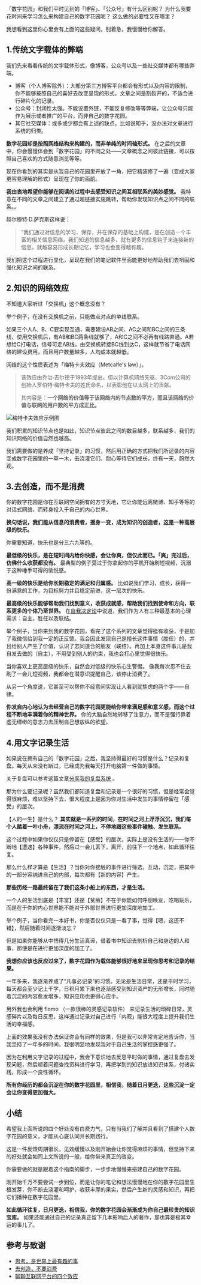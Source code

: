 「数字花园」和我们平时见到的「博客」、「公众号」有什么区别呢？
为什么我要花时间来学习怎么来构建自己的数字花园呢？
这么做的必要性又在哪里？ 

我想看到这里你心里会有上面的这些疑问，别着急，我慢慢给你解答。 

## 1.传统文字载体的弊端 
我们先来看看传统的文字载体形式，像博客，公众号以及一些社交媒体都有哪些弊端。 

- 博客（个人博客除外）：大部分第三方博客平台都会有形式以及内容的限制，你不能够按照自己的喜好去改变呈现的形式，文章之间是割裂开的，不适合进行碎片化的记录。 
- 公众号：封闭性太强。不能设置外链，不能反复修改等等弊端，让公众号只能作为展示或者推广的平台，而非自己的数字花园。
- 其它社交媒体：或多或少都会有上述的缺点。比如说知乎，没办法对文章进行系统的归类。 

**数字花园却是按照网络结构来构建的，而非单纯的时间轴形式。** 在之后的文章中，你会慢慢体会到「数字花园」的不同之处——文章概念之间彼此链接，可以按照自己喜欢的方式随意浏览等等。   

现在你看到的其实是从我自己的花园里开放了一角，把它精装修了一遍（变成大家更容易理解的形式）呈现在了你的面前。 

**我由衷地希望你能够在阅读的过程中去感受知识之间互相联系的美妙感觉。**   我特意在不同的文章之间建立了通过超链接实施跳转，帮助你发现知识点之间不同的联系。。 

赫尔穆特·D.萨克斯这样说：

> “我们通过对信息的学习，保存，并在保存的基础上构建，是在创造一个丰富的相关信息网络。我们知道的信息越多，就有更多的信息钩子来连接新的信息，就越容易形成长期记忆，学习也会变得越有趣。

我们把这个过程进行显化，呈现在我们的笔记软件里面能更好地帮助我们去巩固和强化知识之间的联系。 

## 2.知识的网络效应 

不知道大家听过「交换机」这个概念没有？

举个例子，在没有交换机之前，只能做点对点的单线联系。

如果三个人A、B、C要实现互通，需要建设AB之间、AC之间和BC之间的三条线，使用交换机后，有AB和BC两条线就够了，A和C之间不必再有线路直通。A若想给C打电话，信号可走AB线，由交换机转接BC线到达C，这样就节省了电话网络的建设费用，而且用户数量越多，人均成本就越低。

网络的这个性质表述为「梅特卡夫效应（Metcalfe's law）」。

>该效应由乔治·吉尔德于1993年提出，但以计算机网络先驱、3Com公司的创始人罗伯特·梅特卡夫的姓氏命名，以表彰他在以太网上的贡献。
>
>其内容是：**一个网络的价值等于该网络内的节点数的平方，而且该网络的价值与联网的用户数的平方成正比。**

![梅特卡夫效应示例图](https://image-upload-1307521651.cos.ap-nanjing.myqcloud.com/picture_upload/%E6%A2%85%E7%89%B9%E5%8D%A1%E5%A4%AB%E6%95%88%E5%BA%94%E7%A4%BA%E4%BE%8B%E5%9B%BE2.png)

我们积累的知识节点也是如此，知识节点彼此之间的数目越多，联系越多，我们的知识网络的价值自然也越高。 

我们需要做的是养成「坚持记录」的习惯，然后用正确的方式把我们所记录的内容变成数字花园里的一草一木，去浇灌它们，耐心等待它们成长，终有一天，蔚然大观。 

## 3.去创造，而不是消费

你的数字花园是你在互联网空间拥有的方寸天地，它让你能远离微博、知乎等等的对话式网络，而转身投入于自己的内心世界。

**换句话说，我们能从信息的消费者，摇身一变，成为知识的创造者，这是一种高层级的快乐。**   

你需要知道，快乐也是分三六九等的。

**最低级的快乐，是在短时间内给你快感，会让你爽，但仅此而已。「爽」完过后，仿佛什么收获都没有。** 最典型的例子莫过于你拿起你的手机开始刷短视频，沉溺于这种唾手可得的愉悦感。 

**高一级的快乐是给你长期稳定的满足和归属感。** 比如说我们学习，成长，获得一份满意的工作，为目标努力并且稳定前进，这一层次的快乐。 

**最高级的快乐能够帮助我们找到意义，收获成就感，帮助我们找到使命和方向，联系更多的个体乃至世界。** 在[自我决定论](docs/Mycards/马斯洛需求层次vs自我决定论.md)中说道，我们作为人有三种最基本的心理需求：自主，胜任以及联结。 

举个例子，当你来到我的数字花园，看完了这个系列的文章觉得挺有收获，于是加了我微信给到我一定的正反馈。我会因此发现自己是擅长这件事情（胜任）的，并且给别人产生了价值，认识了志同道合的朋友（联结）。再加上本身这件事儿是我自发去做的（自主），不用受到别人的约束，我也会打心里觉得很快乐。

当你喜欢上更高层级的快乐，自然会对低级的快乐心生警惕。 像我每次忍不住去刷了一会儿短视频，我都会在潜意识提醒自己，该停止消费了。

从另一个角度说，它甚至可以帮你不经意间实现让人看到就焦虑的两个字——自律。

**你发自内心地认为去经营自己的数字花园更能给你带来满足感和意义感，而这个过程不断地丰满着你的精神世界。** 你的大脑自然地转移了注意力，而不是强行靠着虚无缥缈的意志力去压制自己想放纵的欲望。 

## 4.用文字记录生活 

如果说在拥有自己的「数字花园」之后，我坚持得最好的习惯是什么？记录和复盘。每天从来没有断过，已经成为我每天打开电脑第一件做的事情。 

关于复盘可以参考这篇文章[分享我的复盘系统](https://www.zhihu.com/question/25365330/answer/1914076876) 。 

那为什么要记录呢？虽然我们都知道复盘和记录是一个很好的习惯，但是经常会觉得很麻烦，难以坚持下去，很大程度上是因为你对生活中发生的事情停留在「感受」的层次。 

【人的一生】是什么？ **其实就是一系列的时间，在时间之河上浮浮沉沉，我们每个人踏着一叶小舟，漂流在时间之河上，不停地跟这些事件碰触、发生联系。**  

这个过程中如果你仅仅只是停留在【感受】的层次，实际上是没有生活的——你不断地【遭遇】各种事件，然后过一会儿丢下，离开，前往下一个地点，如此循环往复。 

那么什么样才算是【生活】？当你对你接触的事件进行筛选，互动，沉淀，把其中的一部分容纳进自己的内部，每次都有【新的内容】产生。

**那些历经一路最终留在了我们这条小船上的东西，才是生活。**

一个人的生活到底是【丰富】还是【贫瘠】不在于你能如何呼朋唤友，吃喝玩乐，而是在于你的内心世界能不能对于外部世界进行更加深度地加工。 

举个例子，当你看完一本好书，你是否仅仅只是一看了事，觉得【嗯，这还不错】，然后随着时间逐渐淡忘？

但是如果你能够从中悟得几分生活真谛，借着书中知识去剖析自己和身边的人和事，那便是在进行更加深度的加工了。

**我想你应该也反应过来了，数字花园作为载体能够很好地来呈现你思考和记录的结果。**

一年多来，我逐渐养成了“凡事必记录”的习惯。无论是生活日常，还是平时学习，每天都会至少记上千字，日积月累下来也逐渐感受到知识资产的无形增长，同时随着沉淀的内容愈发增多，知识应用也更得心应手。 

另外我也会利用 flomo （一款很棒的灵感记录软件） 来记录生活的琐碎日常，灵感碎片以及每日反思，这样通过记录对自己进行「内观」能很大程度上提升我们生活的幸福感。 

上面的效果我没有办法保证你会有同样的效果，但是我可以非常肯定地告诉你，当我坚持了一年多的时间，我很明显地发现我对于自己生活的掌控感更强了。

因为在利用文字记录的过程中，我会下意识地去反思平时做的事情，通过复盘去发现问题，然后顺着问题查找资料进行学习，再把学到的知识放进知识体系，付诸实践，形成一个良性循环。 

**所有你经历的都会沉淀在你的数字花园里，相信我，随着日月更迭，这些沉淀一定会让你变得更加强大。**

## 小结

希望我上面所说的四个好处没有白费力气，只有当我们了解并且看到了搭建个人数字花园的意义，才能从心底认同并长期践行。

这是一件反馈周期很长，见效缓慢以及刚开始会让你觉得麻烦的事情，但坚持下来的好处就会如同上文所说的一般，给你带来真正的改变。 

你需要做的就是跟着这个指南的脚步，一步步地慢慢来搭建自己的数字花园。

刚开始千万不要尝试一步到位，而是让你的笔记和想法慢慢地在你的数字花园里生根发芽，你不断去浇灌和呵护，收获丰厚的果实，然后产生新的灵感和知识，再把它们播种在数字花园里。

**如此循环往复，日月更迭，相信我，你的数字花园会渐渐成为你自己最珍贵的知识宝库。** 如果还能通过自己的记录真正留下几本影响后人的著作，那也算是极其幸运的事儿了。

## 参考与致谢
- [思考，是世界上最有趣的事](https://mp.weixin.qq.com/s/I3gUYdlGd79m91L9wyjxPA)
- [去创造，不要消费](https://mp.weixin.qq.com/s/_ogVz5IZMaP7hIemH_QJHw)
- [聊聊互联网平台的四个效应](https://mp.weixin.qq.com/s?__biz=MzI3NDEzMjIyMQ==&mid=2649474119&idx=1&sn=590aacab41cd99ca5f6307114fab81dd&chksm=f307d9d5c47050c30e0e9692b605463b42ec7fddc7ad938a60aae265638d2fb6101c3f5a413f&scene=21#wechat_redirect)